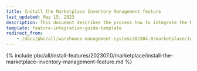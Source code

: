 ```yaml
---
title: Install the Marketplace Inventory Management feature
last_updated: May 15, 2023
description: This document describes the process how to integrate the Marketplace Inventory Management feature into a Spryker project.
template: feature-integration-guide-template
redirect_from:
    - /docs/pbc/all/warehouse-management-system/202304.0/marketplace/install-features/install-the-marketplace-inventory-management-feature.html
---
```


{% include pbc/all/install-features/202307.0/marketplace/install-the-marketplace-inventory-management-feature.md %} <!-- To edit, see /_includes/pbc/all/install-features/202307.0/marketplace/install-the-marketplace-inventory-management-feature.md -->
